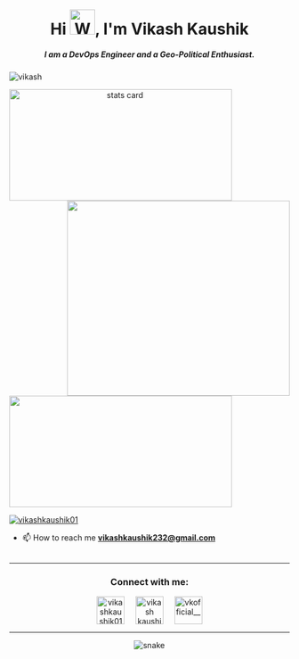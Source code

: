 
<h1 align="center">Hi <img src="https://raw.githubusercontent.com/nixin72/nixin72/master/wave.gif" 
         alt="Waving hand animated gif"
         height="45"
         width="45" />, I'm Vikash Kaushik</h1>
<h5 align="center">
          I am a DevOps Engineer and a Geo-Political Enthusiast. 
</h5>
<p align="left"> <img src="https://komarev.com/ghpvc/?username=vikash232&label=Profile%20views&color=0e75b6&style=flat" alt="vikash" /> </p>
<p>
<a align= "center" href="https://github.com/vikash232">
<img alt= "stats card" height="200px" width="400" src="https://github-readme-streak-stats.herokuapp.com/?user=vikash232&theme=radical">
<img align="right" height="350" width="400" src="https://cdn.dribbble.com/users/2238041/screenshots/4763918/working.gif" /> </a>
</p>
<img height="200px" width="400" src="https://github-readme-stats.vercel.app/api?username=vikash232&count_private=true&theme=radical&show_icons=true" />

<p align="left"> <a href="https://twitter.com/vikashkaushik01" target="blank"><img src="https://img.shields.io/twitter/follow/vikashkaushik01?logo=twitter&style=for-the-badge" alt="vikashkaushik01" /></a> </p>

- 📫 How to reach me **vikashkaushik232@gmail.com**
<br><br>
<hr>

<h3 align="center">Connect with me:</h3>
<p align="center">
<a href="https://twitter.com/vikashkaushik01" target="blank"><img align="center" src="https://img.icons8.com/cute-clipart/64/000000/twitter.png" alt="vikashkaushik01" height="50" width="50" /></a> &nbsp;&nbsp;&nbsp;
<a href="https://www.linkedin.com/in/vikash-kaushik/" target="blank"><img align="center" src="https://img.icons8.com/cute-clipart/64/000000/linkedin.png" alt="vikash kaushik" height="50" width="50" /></a>&nbsp;&nbsp;&nbsp;&nbsp;
<a href="https://instagram.com/vkofficial_____" target="blank"><img align="center" src="https://img.icons8.com/cute-clipart/64/000000/instagram-new.png" alt="vkofficial_____" height="50" width="50" /></a>
</p>

<hr>

<p align="center">
  <img src="https://github.com/vikash232/vikash232/raw/output/github-contribution-grid-snake.svg" alt="snake"></center>
</p>

